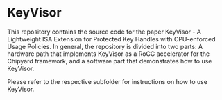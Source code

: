 # KeyVisor

This repository contains the source code for the paper KeyVisor - A Lightweight ISA Extension for Protected Key Handles with CPU-enforced Usage Policies. In general, the repository is divided into two parts: A hardware path that implements KeyVisor as a RoCC accelerator for the Chipyard framework, and a software part that demonstrates how to use KeyVisor.

Please refer to the respective subfolder for instructions on how to use KeyVisor.
